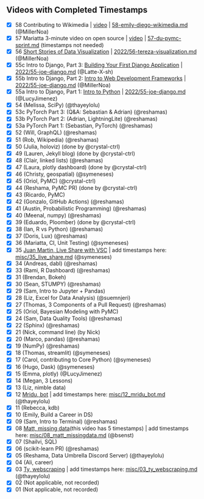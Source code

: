 ## Videos with Completed Timestamps

- [x] 58 Contributing to Wikimedia | [video](https://youtu.be/mrHp3wc_6DQ) | [58-emily-diego-wikimedia.md](https://github.com/data-umbrella/event-transcripts/blob/main/2022/58-emily-diego-wikimedia.md) (@MillerNoa)
- [x] 57 Mariatta 3-minute video on open source | [video](https://youtu.be/NpWdYEp8-u4) | [57-du-pymc-sprint.md](https://github.com/data-umbrella/event-transcripts/blob/main/2022/57-du-pymc-sprint.md) (timestamps not needed)
- [x] 56 [Short Stories of Data Visualization](https://youtu.be/bqZpYY0XBT8) | [2022/56-tereza-visualization.md](https://github.com/data-umbrella/event-transcripts/blob/main/2022/56-tereza-visualization.md) (@MillerNoa)
- [x] 55c Intro to Django, Part 3: [Building Your First Django Application](https://youtu.be/QTQSzirDs8E) | [2022/55-joe-django.md](https://github.com/data-umbrella/event-transcripts/blob/main/2022/55-joe-django.md) (@Latte-X-sh)
- [x] 55b Intro to Django, Part 2: [Intro to Web Development Frameworks](https://youtu.be/K4NQmrGEWGM) | [2022/55-joe-django.md](https://github.com/data-umbrella/event-transcripts/blob/main/2022/55-joe-django.md) (@MillerNoa) 
- [x] 55a Intro to Django, Part 1: [Intro to Python](https://youtu.be/Yr1ewxg8os8) | [2022/55-joe-django.md](https://github.com/data-umbrella/event-transcripts/blob/main/2022/55-joe-django.md) (@LucyJimenez)
- [x] 54 (Melissa, SciPy) (@thayeylolu)
- [x] 53c PyTorch Part 3: (Q&A: Sebastian & Adrian) (@reshamas)
- [x] 53b PyTorch Part 2: (Adrian, LightningLite) (@reshamas)
- [x] 53a PyTorch Part 1: (Sebastian, PyTorch) (@reshamas)
- [x] 52 (Will, GraphQL) (@reshamas)
- [x] 51 (Rob, Wikipedia)  (@reshamas)
- [x] 50 (Julia, holoviz)  (done by @crystal-ctrl)
- [x] 49 (Lauren, Jekyll blog)  (done by @crystal-ctrl)
- [x] 48 (Clair, linked lists) (@reshamas)
- [x] 47 (Laura, plotly dashboard)  (done by @crystal-ctrl)
- [x] 46 (Christy, geospatial)  (@symeneses)
- [x] 45 (Oriol, PyMC)   (@crystal-ctrl)
- [x] 44 (Reshama, PyMC PR)  (done by @crystal-ctrl)
- [x] 43 (Ricardo, PyMC)  
- [x] 42 (Gonzalo, GitHub Actions) (@reshamas)
- [x] 41 (Austin, Probabilistic Programming) (@reshamas)
- [x] 40 (Meenal, numpy) (@reshamas)
- [x] 39 (Eduardo, Ploomber) (done by @crystal-ctrl)
- [x] 38 (Ian, R vs Python) (@reshamas)
- [x] 37 (Doris, Lux) (@reshamas)
- [x] 36 (Mariatta, CI, Unit Testing)  (@symeneses)
- [x] 35 [Juan Martin, Live Share with VSC](https://youtu.be/WHOiljOYGVw) | add timestamps here: [misc/35_live_share.md](https://github.com/data-umbrella/event-transcripts/blob/main/misc/35_live_share.md) (@symeneses)
- [x] 34 (Andreas, dabl) (@reshamas)
- [x] 33 (Rami, R Dashboard) (@reshamas)
- [x] 31 (Brendan, Bokeh) 
- [x] 30 (Sean, STUMPY)  (@reshamas)
- [x] 29 (Sam, Intro to Jupyter + Pandas) 
- [x] 28 (Liz, Excel for Data Analysis) (@suemnjeri)
- [x] 27 (Thomas, 3 Components of a Pull Request) (@reshamas)
- [x] 25 (Oriol, Bayesian Modeling with PyMC) 
- [x] 24 (Sam, Data Quality Tools) (@reshamas)
- [x] 22 (Sphinx) (@reshamas)
- [x] 21 (Nick, command line) (by Nick)
- [x] 20 (Marco, pandas)  (@reshamas)
- [x] 19 (NumPy) (@reshamas)
- [x] 18 (Thomas, streamlit) (@symeneses)
- [x] 17 (Carol, contributing to Core Python) (@symeneses)
- [x] 16 (Hugo, Dask) (@symeneses)
- [x] 15 (Emma, plotly) (@LucyJimenez)
- [x] 14 (Megan, 3 Lessons)
- [x] 13 (Liz, nimble data)
- [x] 12 [Mridu, bot](https://youtu.be/dqab-FcAirA) | add timestamps here: [misc/12_mridu_bot.md](https://github.com/data-umbrella/event-transcripts/blob/main/misc/12_mridu_bot.md)   (@thayeylolu)
- [x] 11 (Rebecca, kdb)
- [x] 10 (Emily, Build a Career in DS)
- [x] 09 (Sam, Intro to Terminal) (@reshamas)
- [x] 08 [Matt, missing data](https://youtu.be/LJKYXq3WHTw )(this video has 5 timestamps)  | add timestamps here: [misc/08_matt_missingdata.md](https://github.com/data-umbrella/event-transcripts/blob/main/misc/08_matt_missingdata.md)    (@bsenst)
- [x] 07 (Shailvi, SQL)
- [x] 06 (scikit-learn PR)  (@reshamas)
- [x] 05 (Reshama, Data Umbrella Discord Server) (@thayeylolu)
- [x] 04 (Ali, career)
- [x] 03 [Ty, webscraping](https://youtu.be/0L1uM_18TTA)   | add timestamps here: [misc/03_ty_webscraping.md](https://github.com/data-umbrella/event-transcripts/blob/main/misc/03_ty_webscraping.md) (@thayeylolu)
- [x] 02 (Not applicable, not recorded)
- [x] 01 (Not applicable, not recorded)
